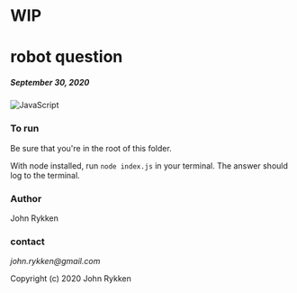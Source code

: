 # WIP
# robot question 
##### September 30, 2020 

![JavaScript](https://img.shields.io/static/v1?message=JavaScript&color=f7df1e&style=plastic&logo=javascript&label=&labelColor=36566F&logoColor=f7df1e)

### To run 

Be sure that you're in the root of this folder. 

With node installed, run `node index.js` in your terminal. The answer should log to the terminal. 
 
### Author

John Rykken

### contact

_john.rykken@gmail.com_

Copyright (c) 2020 John Rykken
